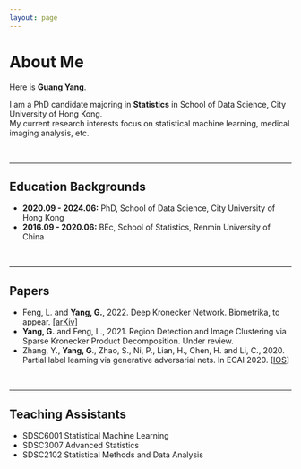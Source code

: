 ```yaml
---
layout: page
---
```


# About Me

Here is **Guang Yang**.

I am a PhD candidate majoring in **Statistics** in School of Data Science, City University of Hong Kong.\
My current research interests focus on statistical machine learning, medical imaging analysis, etc.

<br>

---

## Education Backgrounds

- **2020.09 - 2024.06:** PhD, School of Data Science, City University of Hong Kong
- **2016.09 - 2020.06:** BEc, School of Statistics, Renmin University of China

<br>

---

## Papers

- Feng, L. and **Yang, G.**, 2022. Deep Kronecker Network. Biometrika, to appear. [[arKiv](https://arxiv.org/abs/2210.13327)]
- **Yang, G.** and Feng, L., 2021. Region Detection and Image Clustering via Sparse Kronecker Product Decomposition. Under review.
- Zhang, Y., **Yang, G**., Zhao, S., Ni, P., Lian, H., Chen, H. and Li, C., 2020. Partial label learning via generative adversarial nets. In ECAI 2020. [[IOS](https://ebooks.iospress.nl/doi/10.3233/FAIA200279)]

<br>

---

## Teaching Assistants

- SDSC6001 Statistical Machine Learning
- SDSC3007 Advanced Statistics
- SDSC2102 Statistical Methods and Data Analysis

<br>
